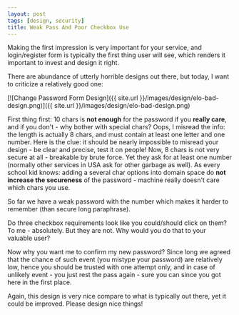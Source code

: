 ```yaml
---
layout: post
tags: [design, security]
title: Weak Pass And Poor Checkbox Use
---
```

Making the first impression is very important for your service, and login/register form is typically the first thing user will see, which renders it important to invest and design it right.

There are abundance of utterly horrible designs out there, but today,  I want to criticize a relatively good one:

[![Change Password Form Design]({{ site.url }}/images/design/elo-bad-design.png)]({{ site.url }}/images/design/elo-bad-design.png)

First thing first: 10 chars is **not enough** for the password if you **really care**, and if you don't - why bother with special chars? Oops, I misread the info: the length is actually 8 chars, and must contain at least one letter and one number. Here is the clue: it should be nearly impossible to misread your design - be clear and precise, test it on people! Now, 8 chars is not very secure at all - breakable by brute force. Yet they ask for at least one number (normally other services in USA ask for other garbage as well). As every school kid knows: adding a several char options into domain space do **not increase the secureness** of the password - machine really doesn't care which chars you use.

So far we have a weak password with the number which makes it harder to remember (than secure long paraphrase).

Do three checkbox requirements look like you could/should click on them? To me - absolutely. But they are not. Why would you do that to your valuable user?

Now why you want me to confirm my new password? Since long we agreed that the chance of such event (you mistype your password) are relatively low, hence you should be trusted with one attempt only, and in case of unlikely event - you just rest the pass again - sure you can since you got here in the first place.

Again, this design is very nice compare to what is typically out there, yet it could be improved. Please design nice things!
